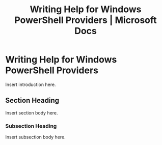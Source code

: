 ﻿---
title: "Writing Help for Windows PowerShell Providers | Microsoft Docs"
ms.custom: ""
ms.date: "09/12/2016"
ms.reviewer: ""
ms.suite: ""
ms.tgt_pltfrm: ""
ms.topic: "article"
ms.assetid: 666c4eb9-64cc-4583-a46a-c737c6929b7d
caps.latest.revision: 4
---
# Writing Help for Windows PowerShell Providers
Insert introduction here.

## Section Heading
 Insert section body here.

### Subsection Heading
 Insert subsection body here.
